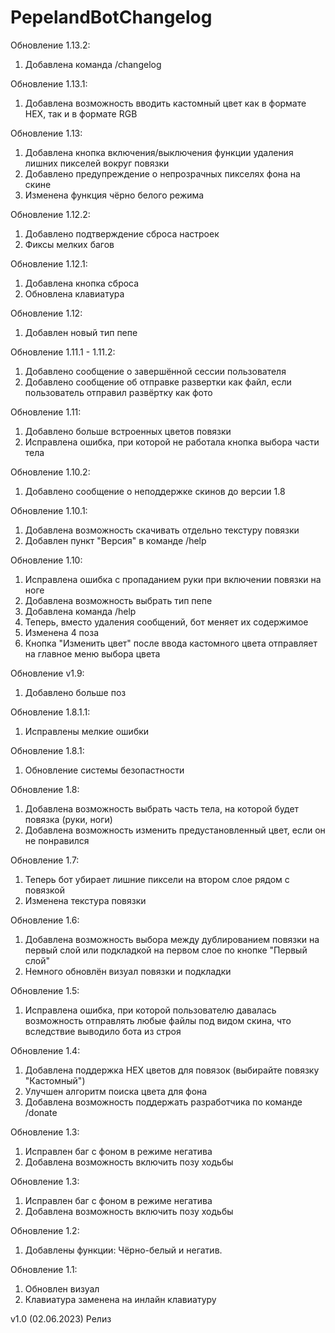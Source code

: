 # PepelandBotChangelog

Обновление 1.13.2:  
1. Добавлена команда /changelog  

Обновление 1.13.1:  
1. Добавлена возможность вводить кастомный цвет как в формате HEX, так и в формате RGB  

Обновление 1.13:  
1. Добавлена кнопка включения/выключения функции удаления лишних пикселей вокруг повязки  
2. Добавлено предупреждение о непрозрачных пикселях фона на скине  
3. Изменена функция чёрно белого режима  

Обновление 1.12.2:  
1. Добавлено подтверждение сброса настроек  
2. Фиксы мелких багов  

Обновление 1.12.1:  
1. Добавлена кнопка сброса  
2. Обновлена клавиатура  

Обновление 1.12:  
1. Добавлен новый тип пепе  

Обновление 1.11.1 - 1.11.2:  
1. Добавлено сообщение о завершённой сессии пользователя  
2. Добавлено сообщение об отправке развертки как файл, если пользователь отправил развёртку как фото  

Обновление 1.11:  
1. Добавлено больше встроенных цветов повязки  
2. Исправлена ошибка, при которой не работала кнопка выбора части тела  

Обновление 1.10.2:  
1. Добавлено сообщение о неподдержке скинов до версии 1.8  

Обновление 1.10.1:  
1. Добавлена возможность скачивать отдельно текстуру повязки  
2. Добавлен пункт "Версия" в команде /help  

Обновление 1.10:  
1. Исправлена ошибка с пропаданием руки при включении повязки на ноге  
2. Добавлена возможность выбрать тип пепе  
3. Добавлена команда /help  
4. Теперь, вместо удаления сообщений, бот меняет их содержимое  
5. Изменена 4 поза  
6. Кнопка "Изменить цвет" после ввода кастомного цвета отправляет на главное меню выбора цвета  

Обновление v1.9:  
1. Добавлено больше поз  

Обновление 1.8.1.1:  
1. Исправлены мелкие ошибки  

Обновление 1.8.1:  
1. Обновление системы безопастности  

Обновление 1.8:  
1. Добавлена возможность выбрать часть тела, на которой будет повязка (руки, ноги)  
2. Добавлена возможность изменить предустановленный цвет, если он не понравился  

Обновление 1.7:  
1. Теперь бот убирает лишние пиксели на втором слое рядом с повязкой  
2. Изменена текстура повязки  

Обновление 1.6:  
1. Добавлена возможность выбора между дублированием повязки на первый слой или подкладкой на первом слое по кнопке "Первый слой"  
2. Немного обновлён визуал повязки и подкладки  

Обновление 1.5:  
1. Исправлена ошибка, при которой пользователю давалась возможность отправлять любые файлы под видом скина, что вследствие выводило бота из строя  

Обновление 1.4:  
1. Добавлена поддержка HEX цветов для повязок (выбирайте повязку "Кастомный")  
2. Улучшен алгоритм поиска цвета для фона  
3. Добавлена возможность поддержать разработчика по команде /donate  

Обновление 1.3:  
1. Исправлен баг с фоном в режиме негатива  
2. Добавлена возможность включить позу ходьбы  

Обновление 1.3:  
1. Исправлен баг с фоном в режиме негатива  
2. Добавлена возможность включить позу ходьбы  

Обновление 1.2:  
1. Добавлены функции: Чёрно-белый и негатив.  

Обновление 1.1:    
1. Обновлен визуал  
2. Клавиатура заменена на инлайн клавиатуру  

v1.0 (02.06.2023) Релиз  